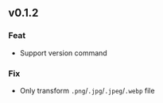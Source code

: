 ## v0.1.2

### Feat

- Support version command

### Fix

- Only transform `.png`/`.jpg`/`.jpeg`/`.webp` file
